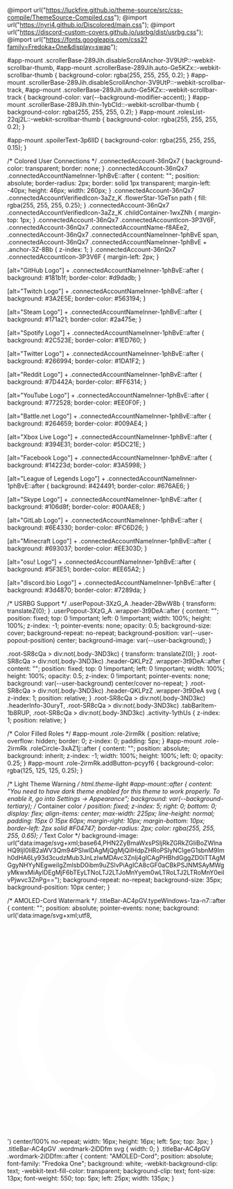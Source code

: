 @import url("https://luckfire.github.io/theme-source/src/css-compile/ThemeSource-Compiled.css");
@import url("https://nyri4.github.io/Discolored/main.css");
@import url("https://discord-custom-covers.github.io/usrbg/dist/usrbg.css");
@import url("https://fonts.googleapis.com/css2?family=Fredoka+One&display=swap");

#app-mount .scrollerBase-289Jih.disableScrollAnchor-3V9UtP::-webkit-scrollbar-thumb,
#app-mount .scrollerBase-289Jih.auto-Ge5KZx::-webkit-scrollbar-thumb {
    background-color: rgba(255, 255, 255, 0.2);
}
#app-mount .scrollerBase-289Jih.disableScrollAnchor-3V9UtP::-webkit-scrollbar-track,
#app-mount .scrollerBase-289Jih.auto-Ge5KZx::-webkit-scrollbar-track {
    background-color: var(--background-modifier-accent);
}
#app-mount .scrollerBase-289Jih.thin-1ybCId::-webkit-scrollbar-thumb {
    background-color: rgba(255, 255, 255, 0.2);
}
#app-mount .rolesList-22qj2L::-webkit-scrollbar-thumb {
    background-color: rgba(255, 255, 255, 0.2);
}

#app-mount .spoilerText-3p6IlD {
    background-color: rgba(255, 255, 255, 0.15);
}

/* Colored User Connections */
.connectedAccount-36nQx7 {
    background-color: transparent;
    border: none;
}
.connectedAccount-36nQx7 .connectedAccountNameInner-1phBvE::after {
    content: "";
    position: absolute;
    border-radius: 2px;
    border: solid 1px transparent;
    margin-left: -40px;
    height: 46px;
    width: 260px;
}
.connectedAccount-36nQx7 .connectedAccountVerifiedIcon-3aZz_K .flowerStar-1GeTsn path {
    fill: rgba(255, 255, 255, 0.25);
}
.connectedAccount-36nQx7 .connectedAccountVerifiedIcon-3aZz_K .childContainer-1wxZNh {
    margin-top: 1px;
}
.connectedAccount-36nQx7 .connectedAccountIcon-3P3V6F,
.connectedAccount-36nQx7 .connectedAccountName-f8AEe2,
.connectedAccount-36nQx7 .connectedAccountNameInner-1phBvE span,
.connectedAccount-36nQx7 .connectedAccountNameInner-1phBvE + .anchor-3Z-8Bb {
    z-index: 1;
}
.connectedAccount-36nQx7 .connectedAccountIcon-3P3V6F {
    margin-left: 2px;
}

[alt="GitHub Logo"] + .connectedAccountNameInner-1phBvE::after {
    background: #181b1f;
    border-color: #d9dadb;
}

[alt="Twitch Logo"] + .connectedAccountNameInner-1phBvE::after {
    background: #3A2E5E;
    border-color: #563194;
}

[alt="Steam Logo"] + .connectedAccountNameInner-1phBvE::after {
    background: #171a21;
    border-color: #2a475e;
}

[alt="Spotify Logo"] + .connectedAccountNameInner-1phBvE::after {
    background: #2C523E;
    border-color: #1ED760;
}

[alt="Twitter Logo"] + .connectedAccountNameInner-1phBvE::after {
    background: #266994;
    border-color: #1DA1F2;
}

[alt="Reddit Logo"] + .connectedAccountNameInner-1phBvE::after {
    background: #7D442A;
    border-color: #FF6314;
}

[alt="YouTube Logo"] + .connectedAccountNameInner-1phBvE::after {
    background: #772528;
    border-color: #EE0F0F;
}

[alt="Battle.net Logo"] + .connectedAccountNameInner-1phBvE::after {
    background: #264659;
    border-color: #009AE4;
}

[alt="Xbox Live Logo"] + .connectedAccountNameInner-1phBvE::after {
    background: #394E31;
    border-color: #5DC21E;
}

[alt="Facebook Logo"] + .connectedAccountNameInner-1phBvE::after {
    background: #14223d;
    border-color: #3A5998;
}

[alt="League of Legends Logo"] + .connectedAccountNameInner-1phBvE::after {
    background: #424491;
    border-color: #676AE6;
}

[alt="Skype Logo"] + .connectedAccountNameInner-1phBvE::after {
    background: #106d8f;
    border-color: #00AAE8;
}

[alt="GitLab Logo"] + .connectedAccountNameInner-1phBvE::after {
    background: #6E4330;
    border-color: #FC6D26;
}

[alt="Minecraft Logo"] + .connectedAccountNameInner-1phBvE::after {
    background: #693037;
    border-color: #EE303D;
}

[alt="osu! Logo"] + .connectedAccountNameInner-1phBvE::after {
    background: #5F3E51;
    border-color: #EE65A2;
}

[alt="discord.bio Logo"] + .connectedAccountNameInner-1phBvE::after {
    background: #3d4870;
    border-color: #7289da;
}

/* USRBG Support */
.userPopout-3XzG_A .header-2BwW8b {
    transform: translateZ(0);
}
.userPopout-3XzG_A .wrapper-3t9DeA::after {
    content: "";
    position: fixed;
    top: 0 !important;
    left: 0 !important;
    width: 100%;
    height: 100%;
    z-index: -1;
    pointer-events: none;
    opacity: 0.5;
    background-size: cover;
    background-repeat: no-repeat;
    background-position: var(--user-popout-position) center;
    background-image: var(--user-background);
}

.root-SR8cQa > div:not(.body-3ND3kc) {
    transform: translateZ(0);
}
.root-SR8cQa > div:not(.body-3ND3kc) .header-QKLPzZ .wrapper-3t9DeA::after {
    content: "";
    position: fixed;
    top: 0 !important;
    left: 0 !important;
    width: 100%;
    height: 100%;
    opacity: 0.5;
    z-index: 0 !important;
    pointer-events: none;
    background: var(--user-background) center/cover no-repeat;
}
.root-SR8cQa > div:not(.body-3ND3kc) .header-QKLPzZ .wrapper-3t9DeA svg {
    z-index: 1;
    position: relative;
}
.root-SR8cQa > div:not(.body-3ND3kc) .headerInfo-30uryT, .root-SR8cQa > div:not(.body-3ND3kc) .tabBarItem-1b8RUP, .root-SR8cQa > div:not(.body-3ND3kc) .activity-1ythUs {
    z-index: 1;
    position: relative;
}

/* Color Filled Roles */
#app-mount .role-2irmRk {
    position: relative;
    overflow: hidden;
    border: 0;
    z-index: 0;
    padding: 5px;
}
#app-mount .role-2irmRk .roleCircle-3xAZ1j::after {
    content: "";
    position: absolute;
    background: inherit;
    z-index: -1;
    width: 100%;
    height: 100%;
    left: 0;
    opacity: 0.25;
}
#app-mount .role-2irmRk.addButton-pcyyf6 {
    background-color: rgba(125, 125, 125, 0.25);
}

/* Light Theme Warning */
html.theme-light #app-mount::after {
    content: "You need to have dark theme enabled for this theme to work properly. To enable it, go into Settings -> Appearance";
    background: var(--background-tertiary);
    /* Container color */
    position: fixed;
    z-index: 5;
    right: 0;
    bottom: 0;
    display: flex;
    align-items: center;
    max-width: 225px;
    line-height: normal;
    padding: 15px 0 15px 60px;
    margin-right: 10px;
    margin-bottom: 10px;
    border-left: 2px solid #F04747;
    border-radius: 2px;
    color: rgba(255, 255, 255, 0.65);
    /* Text Color */
    background-image: url("data:image/svg+xml;base64,PHN2ZyBmaWxsPSIjRkZGRkZGIiBoZWlnaHQ9IjI0IiB2aWV3Qm94PSIwIDAgMjQgMjQiIHdpZHRoPSIyNCIgeG1sbnM9Imh0dHA6Ly93d3cudzMub3JnLzIwMDAvc3ZnIj4gICAgPHBhdGggZD0iTTAgMGgyNHYyNEgweiIgZmlsbD0ibm9uZSIvPiAgICA8cGF0aCBkPSJNMSAyMWgyMkwxMiAyIDEgMjF6bTEyLTNoLTJ2LTJoMnYyem0wLTRoLTJ2LTRoMnY0eiIvPjwvc3ZnPg==");
    background-repeat: no-repeat;
    background-size: 35px;
    background-position: 10px center;
}

/* AMOLED-Cord Watermark */
.titleBar-AC4pGV.typeWindows-1za-n7::after {
    content: "";
    position: absolute;
    pointer-events: none;
    background: url('data:image/svg+xml;utf8,<svg aria-hidden="true" focusable="false" data-prefix="far" data-icon="moon" class="svg-inline--fa fa-moon fa-w-16" role="img" xmlns="http://www.w3.org/2000/svg" viewBox="0 0 512 512"><path fill="white" d="M279.135 512c78.756 0 150.982-35.804 198.844-94.775 28.27-34.831-2.558-85.722-46.249-77.401-82.348 15.683-158.272-47.268-158.272-130.792 0-48.424 26.06-92.292 67.434-115.836 38.745-22.05 28.999-80.788-15.022-88.919A257.936 257.936 0 0 0 279.135 0c-141.36 0-256 114.575-256 256 0 141.36 114.576 256 256 256zm0-464c12.985 0 25.689 1.201 38.016 3.478-54.76 31.163-91.693 90.042-91.693 157.554 0 113.848 103.641 199.2 215.252 177.944C402.574 433.964 344.366 464 279.135 464c-114.875 0-208-93.125-208-208s93.125-208 208-208z"></path></svg>') center/100% no-repeat;
    width: 16px;
    height: 16px;
    left: 5px;
    top: 3px;
}
.titleBar-AC4pGV .wordmark-2iDDfm svg {
    width: 0;
}
.titleBar-AC4pGV .wordmark-2iDDfm::after {
    content: "AMOLED-Cord";
    position: absolute;
    font-family: "Fredoka One";
    background: white;
    -webkit-background-clip: text;
    -webkit-text-fill-color: transparent;
    background-clip: text;
    font-size: 13px;
    font-weight: 550;
    top: 5px;
    left: 25px;
    width: 135px;
} 
